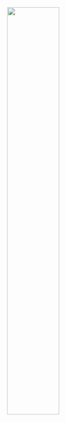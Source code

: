  
<img align="left" width="49%" src="https://user-images.githubusercontent.com/104244590/171650621-a410be1c-0be7-49bf-8a52-312b4a7b505f.png">


<!-- <img align="right" width="49%" src="https://github-readme-stats-ouuan.vercel.app/api?username=lroethan"> -->




<!---
lroethan/lroethan is a ✨ special ✨ repository because its `README.md` (this file) appears on your GitHub profile.
You can click the Preview link to take a look at your changes.
--->
